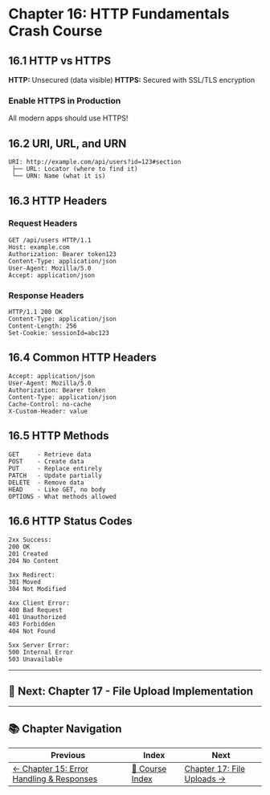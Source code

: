 # Chapter 16: HTTP Fundamentals Crash Course

## 16.1 HTTP vs HTTPS

**HTTP:** Unsecured (data visible)
**HTTPS:** Secured with SSL/TLS encryption

### Enable HTTPS in Production

All modern apps should use HTTPS!

## 16.2 URI, URL, and URN

```
URI: http://example.com/api/users?id=123#section
 ├── URL: Locator (where to find it)
 └── URN: Name (what it is)
```

## 16.3 HTTP Headers

### Request Headers
```
GET /api/users HTTP/1.1
Host: example.com
Authorization: Bearer token123
Content-Type: application/json
User-Agent: Mozilla/5.0
Accept: application/json
```

### Response Headers
```
HTTP/1.1 200 OK
Content-Type: application/json
Content-Length: 256
Set-Cookie: sessionId=abc123
```

## 16.4 Common HTTP Headers

```
Accept: application/json
User-Agent: Mozilla/5.0
Authorization: Bearer token
Content-Type: application/json
Cache-Control: no-cache
X-Custom-Header: value
```

## 16.5 HTTP Methods

```
GET     - Retrieve data
POST    - Create data
PUT     - Replace entirely
PATCH   - Update partially
DELETE  - Remove data
HEAD    - Like GET, no body
OPTIONS - What methods allowed
```

## 16.6 HTTP Status Codes

```
2xx Success:
200 OK
201 Created
204 No Content

3xx Redirect:
301 Moved
304 Not Modified

4xx Client Error:
400 Bad Request
401 Unauthorized
403 Forbidden
404 Not Found

5xx Server Error:
500 Internal Error
503 Unavailable
```

---

## 🎯 Next: Chapter 17 - File Upload Implementation

---

## 📚 Chapter Navigation

| Previous | Index | Next |
|----------|-------|------|
| [← Chapter 15: Error Handling & Responses](./15_ERROR_HANDLING_RESPONSES.md) | [📖 Course Index](../README.md) | [Chapter 17: File Uploads →](./17_FILE_UPLOADS.md) |

